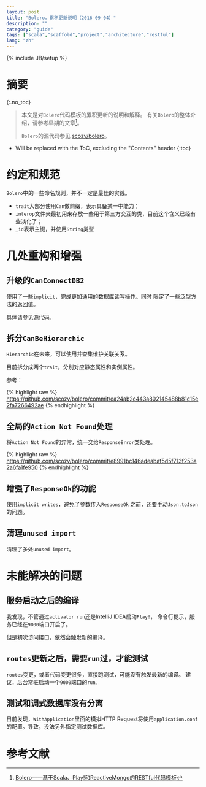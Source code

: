 ```yaml
---
layout: post
title: "Bolero，累积更新说明（2016-09-04）"
description: ""
category: "guide"
tags: ["scala","scaffold","project","architecture","restful"]
lang: "zh"
---
```

{% include JB/setup %}

# 摘要
{:.no_toc}

> 本文是对`Bolero`代码模板的累积更新的说明和解释。
> 有关`Bolero`的整体介绍，请参考早期的文章[^blog_bolero]。
>
>
> `Bolero`的源代码参见 [scozv/bolero](https://github.com/scozv/bolero)。

<!--more-->

* Will be replaced with the ToC, excluding the "Contents" header
{:toc}

# 约定和规范

`Bolero`中的一些命名规则，并不一定是最佳的实践。

* `trait`大部分使用`Can`做前缀，表示具备某一中能力；
* `interop`文件夹最初用来存放一些用于第三方交互的类，目前这个含义已经有些淡化了；
* `_id`表示主键，并使用`String`类型

# 几处重构和增强

## 升级的`CanConnectDB2`

使用了一些`implicit`，完成更加通用的数据库读写操作。同时
限定了一些泛型方法的返回值。

具体请参见源代码。

## 拆分`CanBeHierarchic`

`Hierarchic`在未来，可以使用并查集维护关联关系。

目前拆分成两个`trait`，分别对应静态属性和实例属性。

参考：

{% highlight raw %}
https://github.com/scozv/bolero/commit/ea24ab2c443a802145488b81c15e2fa7266492ae
{% endhighlight %}

## 全局的`Action Not Found`处理

将`Action Not Found`的异常，统一交给`ResponseError`类处理。

{% highlight raw %}
https://github.com/scozv/bolero/commit/e8991bc146adeabaf5d5f713f253a2a6fa1fe950
{% endhighlight %}

## 增强了`ResponseOk`的功能

使用`implicit writes`，避免了参数传入`ResponseOk`
之前，还要手动`Json.toJson`的问题。

## 清理`unused import`

清理了多处`unused import`。

# 未能解决的问题

## 服务启动之后的编译

我发现，不管通过`activator run`还是IntelliJ IDEA启动`Play!`，
命令行提示，服务已经在`9000`端口开启了。

但是初次访问接口，依然会触发新的编译。

## `routes`更新之后，需要`run`过，才能测试

`routes`变更，或者代码变更很多，直接跑测试，可能没有触发最新的编译。
建议，后台常驻启动一个`9000`端口的`run`。

## 测试和调式数据库没有分离

目前发现，`WithApplication`里面的模拟HTTP Request将使用`application.conf`
的配置。导致，没法另外指定测试数据库。

# 参考文献

[^blog_bolero]: [Bolero——基于Scala、Play!和ReactiveMongo的RESTful代码模板](https://scozv.github.io/blog/zh/guide/2016/07/27/bolero-a-restful-scaffold-with-scala)
